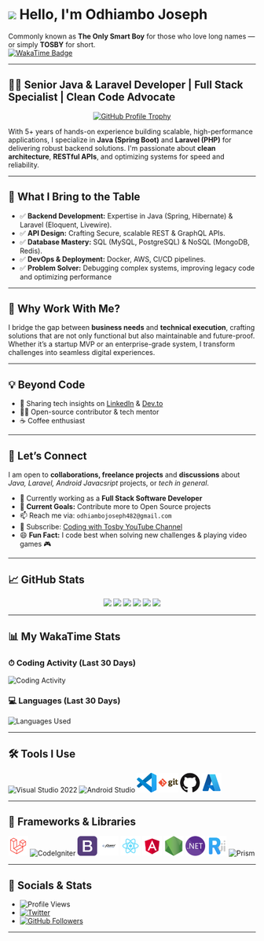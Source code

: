 # <img src="https://github.com/TheDudeThatCode/TheDudeThatCode/raw/master/Assets/Hi.gif" width="50"/> Hello, I'm Odhiambo Joseph  
Commonly known as **The Only Smart Boy** for those who love long names — or simply **TOSBY** for short.  
[![WakaTime Badge](https://wakatime.com/badge/user/90d74486-ec81-4c11-9379-397421327e7e.svg)](https://wakatime.com/@90d74486-ec81-4c11-9379-397421327e7e)

---

## 👨‍💻 Senior Java & Laravel Developer | Full Stack Specialist | Clean Code Advocate

<p align="center">
  <a href="https://github.com/ryo-ma/github-profile-trophy">
    <img src="https://github-profile-trophy.vercel.app/?username=Theonlysmartboy&theme=dracula&title=Followers,Stars,Commit,Repositories,PullRequest,Issues,Organizations,MultiLanguage,Experience" alt="GitHub Profile Trophy" />
  </a>
</p>

With 5+ years of hands-on experience building scalable, high-performance applications, I specialize in **Java (Spring Boot)** and **Laravel (PHP)** for delivering robust backend solutions. I'm passionate about **clean architecture**, **RESTful APIs**, and optimizing systems for speed and reliability.

---

## 🔧 What I Bring to the Table

- ✅ **Backend Development:** Expertise in Java (Spring, Hibernate) & Laravel (Eloquent, Livewire).  
- ✅ **API Design:** Crafting Secure, scalable REST & GraphQL APIs.  
- ✅ **Database Mastery:** SQL (MySQL, PostgreSQL) & NoSQL (MongoDB, Redis).  
- ✅ **DevOps & Deployment:** Docker, AWS, CI/CD pipelines.  
- ✅ **Problem Solver:** Debugging complex systems, improving legacy code and optimizing performance

---

## 💼 Why Work With Me?

I bridge the gap between **business needs** and **technical execution**, crafting solutions that are not only functional but also maintainable and future-proof. Whether it’s a startup MVP or an enterprise-grade system, I transform challenges into seamless digital experiences.

---

## 💡 Beyond Code

- 💬 Sharing tech insights on [LinkedIn](https://linkedin.com) & [Dev.to](https://dev.to)
- 👨‍🏫 Open-source contributor & tech mentor
- ☕ Coffee enthusiast

---

## 🤝 Let’s Connect
I am open to **collaborations, freelance projects** and **discussions** about *Java, Laravel, Android Javacsript* projects, or *tech in general*.

- 🔭 Currently working as a **Full Stack Software Developer**
- 🥅 **Current Goals:** Contribute more to Open Source projects
- 📫 Reach me via: `odhiambojoseph482@gmail.com`
- 🎥 Subscribe: [Coding with Tosby YouTube Channel](https://www.youtube.com/channel/UCFgi-pD18iRLBzYB--dadRg)
- 😄 **Fun Fact:** I code best when solving new challenges & playing video games 🎮

---

## 📈 GitHub Stats

<p align="center">
  <img src="https://github-readme-streak-stats.herokuapp.com/?user=Theonlysmartboy&theme=dracula&hide_border=true&exclude_days=Sun" /> 
  <img src="http://github-profile-summary-cards.vercel.app/api/cards/profile-details?username=Theonlysmartboy&theme=dracula" />
  <img src="http://github-profile-summary-cards.vercel.app/api/cards/stats?username=Theonlysmartboy&theme=dracula" />
  <img src="http://github-profile-summary-cards.vercel.app/api/cards/most-commit-language?username=Theonlysmartboy&theme=dracula" />
  <img src="http://github-profile-summary-cards.vercel.app/api/cards/repos-per-language?username=Theonlysmartboy&theme=dracula" />
  <img src="http://github-profile-summary-cards.vercel.app/api/cards/productive-time?username=Theonlysmartboy&theme=dracula&utcOffset=+3" />
</p>

---

## 📊 My WakaTime Stats

### ⏱ Coding Activity (Last 30 Days)
![Coding Activity](https://wakatime.com/share/@Tosby/8a23589e-c726-49fe-ae00-5c569bb98ff2.svg)

### 💻 Languages (Last 30 Days)
![Languages Used](https://wakatime.com/share/@Tosby/879410b9-6d8a-4cb1-b1a2-307110533d31.svg)

---

## 🛠️ Tools I Use

<p>
  <img alt="Visual Studio 2022" width="40" src="https://www.kindpng.com/picc/m/13-130970_visual-studio-2022-icon-hd-png-download.png" />
  <img alt="Android Studio" width="40" src="https://3.bp.blogspot.com/-RH0O7wYQXUc/VozSayGFPlI/AAAAAAAALjc/nhg8bQ_PQR8/s1600/Android_Studio_icon.svg.png" />
  <img alt="VS Code" width="40" src="https://raw.githubusercontent.com/github/explore/main/topics/visual-studio-code/visual-studio-code.png" />
  <img alt="Git" width="40" src="https://raw.githubusercontent.com/github/explore/main/topics/git/git.png" />
  <img alt="GitHub" width="40" src="https://raw.githubusercontent.com/github/explore/main/topics/github/github.png" />
  <img alt="Azure" width="40" src="https://raw.githubusercontent.com/github/explore/main/topics/azure/azure.png" />
</p>

---

## 🧰 Frameworks & Libraries

<p>
  <img alt="Laravel" width="40" src="https://raw.githubusercontent.com/github/explore/main/topics/laravel/laravel.png" />
  <img alt="CodeIgniter" width="40" src="https://th.bing.com/th/id/OIP.RyzIFi-x57WhYZnh527L-wHaHa?rs=1&pid=ImgDetMain" />
  <img alt="Bootstrap" width="40" src="https://raw.githubusercontent.com/github/explore/main/topics/bootstrap/bootstrap.png" />
  <img alt="jQuery" width="40" src="https://raw.githubusercontent.com/github/explore/main/topics/jquery/jquery.png" />
  <img alt="React" width="40" src="https://raw.githubusercontent.com/github/explore/main/topics/react/react.png" />
  <img alt="Angular" width="40" src="https://raw.githubusercontent.com/github/explore/main/topics/angular/angular.png" />
  <img alt="Node.js" width="40" src="https://raw.githubusercontent.com/github/explore/main/topics/nodejs/nodejs.png" />
  <img alt=".NET" width="40" src="https://raw.githubusercontent.com/github/explore/main/topics/dotnet/dotnet.png" />
  <img alt="ReactiveUI" width="40" src="https://raw.githubusercontent.com/github/explore/main/topics/reactiveui/reactiveui.png" />
  <img alt="Prism" width="40" src="https://avatars1.githubusercontent.com/u/10503161?s=200&v=4" />
</p>

---

## 📢 Socials & Stats

- ![Profile Views](https://komarev.com/ghpvc/?username=Theonlysmartboy&label=Profile%20views&color=0e75b6&style=flat)
- [![Twitter](https://img.shields.io/twitter/follow/TheonlySmartBoy?label=Follow&style=social)](https://twitter.com/TheonlySmartBoy)
- [![GitHub Followers](https://img.shields.io/github/followers/Theonlysmartboy?label=Followers&style=social)](https://github.com/Theonlysmartboy)

---

